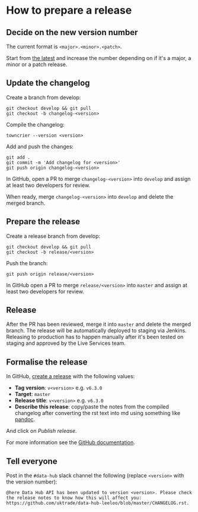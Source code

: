 # How to prepare a release


## Decide on the new version number
The current format is `<major>.<minor>.<patch>`.

Start from [the latest](https://github.com/uktrade/data-hub-leeloo/blob/develop/CHANGELOG.rst) and increase the number depending on if it's a major, a minor or a patch release.

## Update the changelog
Create a branch from develop:

```
git checkout develop && git pull
git checkout -b changelog-<version>
```

Compile the changelog:

```
towncrier --version <version>
```

Add and push the changes:

```
git add .
git commit -m 'Add changelog for <version>'
git push origin changelog-<version>
```

In GitHub, open a PR to merge `changelog-<version>` into `develop` and assign at least two developers for review.

When ready, merge `changelog-<version>` into `develop` and delete the merged branch.

## Prepare the release

Create a release branch from develop:

```
git checkout develop && git pull
git checkout -b release/<version>
```

Push the branch:

```
git push origin release/<version>
```

In GitHub open a PR to merge `release/<version>` into `master` and assign at least two developers for review.

## Release

After the PR has been reviewed, merge it into `master` and delete the merged branch.
The release will be automatically deployed to staging via Jenkins.
Releasing to production has to happen manually after it's been tested on staging and approved by the Live Services team.

## Formalise the release

In GitHub, [create a release](https://github.com/uktrade/data-hub-leeloo/releases/new) with the following values:

* **Tag version**: `v<version>` e.g. `v6.3.0`
* **Target**: `master`
* **Release title**: `v<version>` e.g. `v6.3.0`
* **Describe this release**: copy/paste the notes from the compiled changelog after converting the rst text into md using something like [pandoc](http://pandoc.org/try/).

And click on _Publish release_.

For more information see the [GitHub documentation](https://help.github.com/articles/creating-releases/).

## Tell everyone

Post in the `#data-hub` slack channel the following (replace `<version>` with the version number):

```
@here Data Hub API has been updated to version <version>. Please check the release notes to know how this will affect you: https://github.com/uktrade/data-hub-leeloo/blob/master/CHANGELOG.rst.
```
